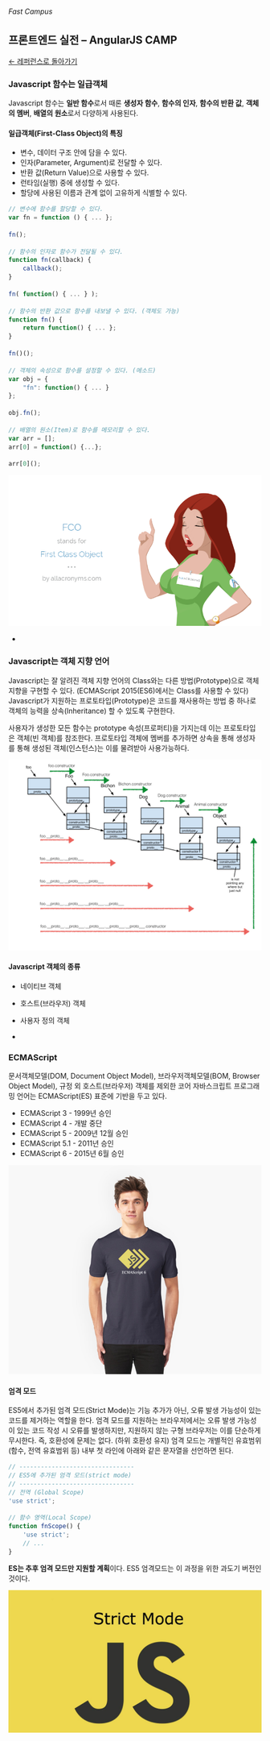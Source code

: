 ###### Fast Campus
## 프론트엔드 실전 – AngularJS CAMP

[← 레퍼런스로 돌아가기](js-00-reference.md)

### Javascript 함수는 일급객체

Javascript 함수는 **일반 함수**로서 때론 **생성자 함수**, **함수의 인자**, **함수의 반환 값**, **객체의 멤버**, **배열의 원소**로서 다양하게 사용된다.

#### 일급객체(First-Class Object)의 특징

- 변수, 데이터 구조 안에 담을 수 있다.
- 인자(Parameter, Argument)로 전달할 수 있다.
- 반환 값(Return Value)으로 사용할 수 있다.
- 런타임(실행) 중에 생성할 수 있다.
- 할당에 사용된 이름과 관계 없이 고유하게 식별할 수 있다.

```js
// 변수에 함수를 할당할 수 있다.
var fn = function () { ... };

fn();

// 함수의 인자로 함수가 전달될 수 있다.
function fn(callback) {
	callback();
}

fn( function() { ... } );

// 함수의 반환 값으로 함수를 내보낼 수 있다. (객체도 가능)
function fn() {
	return function() { ... };
}

fn()();

// 객체의 속성으로 함수를 설정할 수 있다. (메소드)
var obj = {
	"fn": function() { ... }
};

obj.fn();

// 배열의 원소(Item)로 함수를 메모리할 수 있다.
var arr = [];
arr[0] = function() {...};

arr[0]();
```

<!--
	참고해서 읽어볼 자료
	http://www.slideshare.net/moschel/javascript-functions
	http://www.slideshare.net/julyfool/secrets-of-the-javascript-ninja-chapter-3-functions-are-fundamental
-->

<!-- ![First-Class Object](http://s.allacronyms.com/257677girl.png) -->
![First-Class Object](images/FCO.png)

-

### Javascript는 객체 지향 언어

Javascript는 잘 알려진 객체 지향 언어의 Class와는 다른 방법(Prototype)으로 객체 지향을 구현할 수 있다.
(ECMAScript 2015(ES6)에서는 Class를 사용할 수 있다) Javascript가 지원하는 프로토타입(Prototype)은
코드를 재사용하는 방법 중 하나로 객체의 능력을 상속(Inheritance) 할 수 있도록 구현한다.

사용자가 생성한 모든 함수는 prototype 속성(프로퍼티)을 가지는데 이는 프로토타입은 객체(빈 객체)를 참조한다.
프로토타입 객체에 멤버를 추가하면 상속을 통해 생성자를 통해 생성된 객체(인스턴스)는 이를 물려받아 사용가능하다.

<!-- ![Javascript Prototype](http://karimbutt.github.io/images/prototype_traversal.001.jpg) -->
![Javascript Prototype](images/OOJS.jpg)

#### Javascript 객체의 종류

- 네이티브 객체
- 호스트(브라우저) 객체
- 사용자 정의 객체

-

### ECMAScript

문서객체모델(DOM, Document Object Model), 브라우저객체모델(BOM, Browser Object Model),
규정 외 호스트(브라우저) 객체를 제외한 코어 자바스크립트 프로그래밍 언어는 ECMAScript(ES) 표준에 기반을 두고 있다.

- ECMAScript 3 - 1999년 승인
- ECMAScript 4 - 개발 중단
- ECMAScript 5 - 2009년 12월 승인
- ECMAScript 5.1 - 2011년 승인
- ECMAScript 6 - 2015년 6월 승인

<!-- ![ES2015](http://ih0.redbubble.net/image.156767766.6614/ra,unisex_tshirt,x1350,322e3f:696a94a5d4,front-c,30,60,940,730-bg,f8f8f8.jpg) -->
![ES2015](images/ES2015.jpg)

#### 엄격 모드

ES5에서 추가된 엄격 모드(Strict Mode)는 기능 추가가 아닌, 오류 발생 가능성이 있는 코드를 제거하는 역할을 한다.
엄격 모드를 지원하는 브라우저에서는 오류 발생 가능성이 있는 코드 작성 시 오류를 발생하지만, 지원하지 않는
구형 브라우저는 이를 단순하게 무시한다. 즉, 호환성에 문제는 없다. (하위 호환성 유지) 엄격 모드는 개별적인
유효범위(함수, 전역 유효범위 등) 내부 첫 라인에 아래와 같은 문자열을 선언하면 된다.

```js
// --------------------------------
// ES5에 추가된 엄격 모드(strict mode)
// --------------------------------
// 전역 (Global Scope)
'use strict';

// 함수 영역(Local Scope)
function fnScope() {
	'use strict';
	// ...
}
```

**ES는 추후 엄격 모드만 지원할 계획**이다. ES5 엄격모드는 이 과정을 위한 과도기 버전인 것이다.

<!-- ![ES Strict Mode](https://i.ytimg.com/vi/CO_JN4zGWrw/maxresdefault.jpg) -->
![ES Strict Mode](images/ES-strict.jpg)